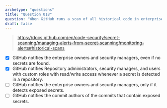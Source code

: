 ```yaml
---
archetype: "questions"
title: "Question 018"
question: "When GitHub runs a scan of all historical code in enterprise repositories what is the notification behavior? (Select two.)"
draft: false
---
```



> https://docs.github.com/en/code-security/secret-scanning/managing-alerts-from-secret-scanning/monitoring-alerts#historical-scans
- [x] GitHub notifies the enterprise owners and security managers, even if no secrets are found.
- [x] GitHub notifies Repository administrators, security managers, and users with custom roles with read/write access whenever a secret is detected in a repository.
- [ ] GitHub notifies the enterprise owners and security managers, only if it detects exposed secrets.
- [ ] GitHub notifies the commit authors of the commits that contain exposed secrets.

